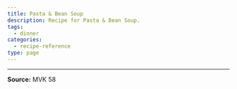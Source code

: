 ```yaml
---
title: Pasta & Bean Soup
description: Recipe for Pasta & Bean Soup.
tags:
  - dinner
categories:
  - recipe-reference
type: page
---
```


---

**Source:** MVK 58